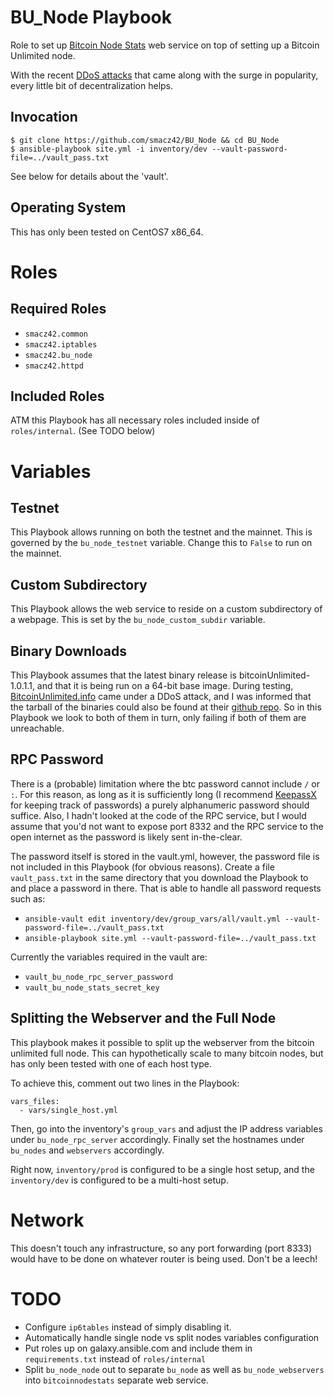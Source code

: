 # BU_Node Playbook

Role to set up [Bitcoin Node Stats](https://github.com/bartromgens/bitcoinnodestats) web service on top of setting up a Bitcoin Unlimited node.

With the recent [DDoS attacks](https://www.reddit.com/r/btc/comments/60cxj1/bitcoinunlimitedinfo_under_ddos_download_bu_from/) that came along with the surge in popularity, every little bit of decentralization helps.

## Invocation

```
$ git clone https://github.com/smacz42/BU_Node && cd BU_Node
$ ansible-playbook site.yml -i inventory/dev --vault-password-file=../vault_pass.txt
```

See below for details about the 'vault'.

## Operating System

This has only been tested on CentOS7 x86_64.

# Roles

## Required Roles

* `smacz42.common`
* `smacz42.iptables`
* `smacz42.bu_node`
* `smacz42.httpd`

## Included Roles

ATM this Playbook has all necessary roles included inside of `roles/internal`. (See TODO below)

# Variables

## Testnet

This Playbook allows running on both the testnet and the mainnet. This is governed by the `bu_node_testnet` variable. Change this to `False` to run on the mainnet.

## Custom Subdirectory

This Playbook allows the web service to reside on a custom subdirectory of a webpage. This is set by the `bu_node_custom_subdir` variable.

## Binary Downloads

This Playbook assumes that the latest binary release is bitcoinUnlimited-1.0.1.1, and that it is being run on a 64-bit base image. During testing, [BitcoinUnlimited.info](https://www.bitcoinunlimited.info/) came under a DDoS attack, and I was informed that the tarball of the binaries could also be found at their [github repo](https://github.com/BitcoinUnlimited/BitcoinUnlimitedWebDownloads). So in this Playbook we look to both of them in turn, only failing if both of them are unreachable.

## RPC Password

There is a (probable) limitation where the btc password cannot include `/` or `:`. For this reason, as long as it is sufficiently long (I recommend [KeepassX](https://www.keepassx.org/) for keeping track of passwords) a purely alphanumeric password should suffice. Also, I hadn't looked at the code of the RPC service, but I would assume that you'd not want to expose port 8332 and the RPC service to the open internet as the password is likely sent in-the-clear.

The password itself is stored in the vault.yml, however, the password file is not included in this Playbook (for obvious reasons). Create a file `vault_pass.txt` in the same directory that you download the Playbook to and place a password in there. That is able to handle all password requests such as:

* `ansible-vault edit inventory/dev/group_vars/all/vault.yml --vault-password-file=../vault_pass.txt`
* `ansible-playbook site.yml --vault-password-file=../vault_pass.txt`

Currently the variables required in the vault are:

* `vault_bu_node_rpc_server_password`
* `vault_bu_node_stats_secret_key`

## Splitting the Webserver and the Full Node

This playbook makes it possible to split up the webserver from the bitcoin unlimited full node. This can hypothetically scale to many bitcoin nodes, but has only been tested with one of each host type.

To achieve this, comment out two lines in the Playbook:

```
vars_files:
  - vars/single_host.yml
```

Then, go into the inventory's `group_vars` and adjust the IP address variables under `bu_node_rpc_server` accordingly. Finally set the hostnames under `bu_nodes` and `webservers` accordingly.

Right now, `inventory/prod` is configured to be a single host setup, and the `inventory/dev` is configured to be a multi-host setup.

# Network

This doesn't touch any infrastructure, so any port forwarding (port 8333) would have to be done on whatever router is being used. Don't be a leech!

# TODO

* Configure `ip6tables` instead of simply disabling it.
* Automatically handle single node vs split nodes variables configuration
* Put roles up on galaxy.ansible.com and include them in `requirements.txt` instead of `roles/internal`
* Split `bu_node_node` out to separate `bu_node` as well as `bu_node_webservers` into `bitcoinnodestats` separate web service.
